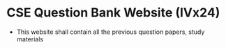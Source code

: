 # CSE Question Bank Website (IVx24)
- This website shall contain all the previous question papers, study materials
